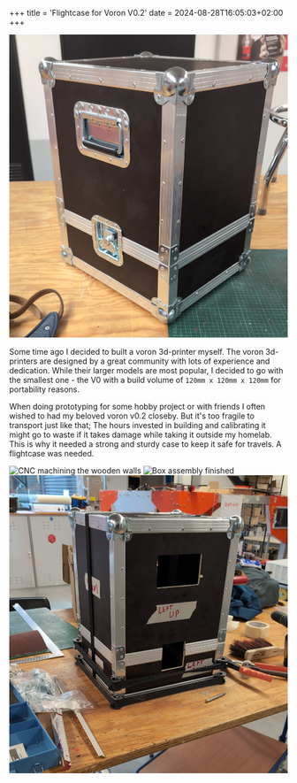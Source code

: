 +++
title = 'Flightcase for Voron V0.2'
date = 2024-08-28T16:05:03+02:00
+++

![Box assembly finished](./images/assembly_finished.jpg)

Some time ago I decided to built a voron 3d-printer myself. The voron 3d-printers are designed by a great community with lots of experience and dedication. While their larger models are most popular, I decided to go with the smallest one - the V0 with a build volume of `120mm x 120mm x 120mm` for portability reasons.

When doing prototyping for some hobby project or with friends I often wished to had my beloved voron v0.2 closeby. But it's too fragile to transport just like that; The hours invested in building and calibrating it might go to waste if it takes damage while taking it outside my homelab. This is why it needed a strong and sturdy case to keep it safe for travels. A flightcase was needed.

![CNC machining the wooden walls](./images/cnc0.jpg)
![Box assembly finished](./images/table_assembly0.jpg)
![Box assembly finished](./images/table_assembly1.jpg)
